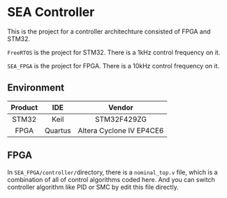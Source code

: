 # SEA Controller

This is the project for a controller architechture consisted of FPGA and STM32.

`FreeRTOS` is the project for STM32. There is a 1kHz control frequency on it.

`SEA_FPGA` is the project for FPGA. There is a 10kHz control frequency on it.

## Environment

| Product | IDE | Vendor |
|:-----:|:-----:|:-----:|
| STM32 | Keil | STM32F429ZG|
| FPGA  | Quartus  |Altera Cyclone Ⅳ EP4CE6|

## FPGA

In `SEA_FPGA/controller/`directory, there is a `nominal_top.v` file, which is a combination of all of control algorithms coded here. And you can switch controller algorithm like PID or SMC by edit this file directly.
